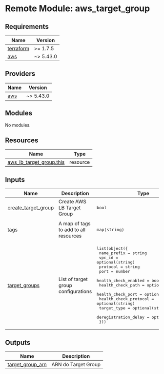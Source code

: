 # Remote Module: aws_target_group

## Requirements

| Name | Version |
|------|---------|
| <a name="requirement_terraform"></a> [terraform](#requirement\_terraform) | >= 1.7.5 |
| <a name="requirement_aws"></a> [aws](#requirement\_aws) | ~> 5.43.0 |

## Providers

| Name | Version |
|------|---------|
| <a name="provider_aws"></a> [aws](#provider\_aws) | ~> 5.43.0 |

## Modules

No modules.

## Resources

| Name | Type |
|------|------|
| [aws_lb_target_group.this](https://registry.terraform.io/providers/hashicorp/aws/latest/docs/resources/lb_target_group) | resource |

## Inputs

| Name | Description | Type | Default | Required |
|------|-------------|------|---------|:--------:|
| <a name="input_create_target_group"></a> [create\_target\_group](#input\_create\_target\_group) | Create AWS LB Target Group | `bool` | `false` | no |
| <a name="input_tags"></a> [tags](#input\_tags) | A map of tags to add to all resources | `map(string)` | <pre>{<br>  "ManagedBy": "Terraform"<br>}</pre> | no |
| <a name="input_target_groups"></a> [target\_groups](#input\_target\_groups) | List of target group configurations | <pre>list(object({<br>    name_prefix           = string<br>    vpc_id                = optional(string)<br>    protocol              = string<br>    port                  = number<br>    health_check_enabled  = bool<br>    health_check_path     = optional(string)<br>    health_check_port     = optional(string)<br>    health_check_protocol = optional(string)<br>    target_type           = optional(string)<br>    deregistration_delay  = optional(number)<br>  }))</pre> | `[]` | no |

## Outputs

| Name | Description |
|------|-------------|
| <a name="output_target_group_arn"></a> [target\_group\_arn](#output\_target\_group\_arn) | ARN do Target Group |
